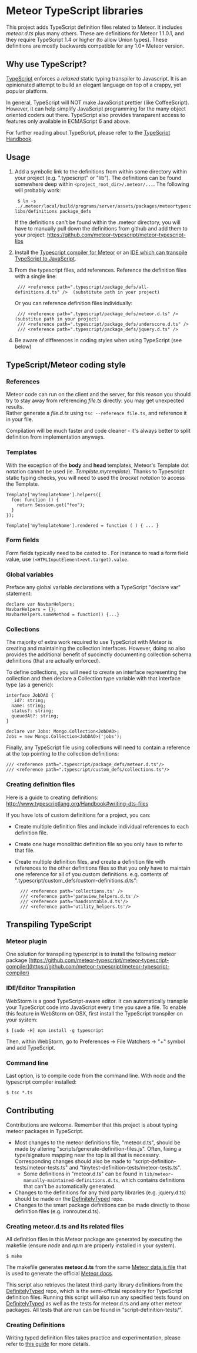# Meteor TypeScript libraries

This project adds TypeScript definition files related to Meteor.  It includes *meteor.d.ts* plus many others.  These are definitions for Meteor 1.1.0.1, and
they require TypeScript 1.4 or higher (to allow Union types).  These definitions are mostly backwards compatible for any 1.0* Meteor version.

## Why use TypeScript?
[TypeScript](http://www.typescriptlang.org/) enforces a *relaxed* static typing transpiler to Javascript. It is an opinionated attempt to build an elegant language on top of a crappy, yet popular platform.

In general, TypeScript will NOT make JavaScript prettier (like CoffeeScript).  However, it can help simplify JavaScript programming for the many object oriented coders out there. TypeScript also provides transparent access to features only available in ECMAScript 6 and above.

For further reading about TypeScript, please refer to the [TypeScript Handbook](http://www.typescriptlang.org/Handbook).

## Usage

1. Add a symbolic link to the definitions from within some directory within your project (e.g. ".typescript" or "lib").  The definitions can be found somewhere
deep within `<project_root_dir>/.meteor/...`.  The following will probably work:

        $ ln -s ../.meteor/local/build/programs/server/assets/packages/meteortypescript_typescript-libs/definitions package_defs

   If the definitions can't be found within the .meteor directory, you will have to manually pull down the definitions from github and add them to your project:
    <https://github.com/meteor-typescript/meteor-typescript-libs>

2. Install the [Typescript compiler for Meteor](https://github.com/meteor-typescript/meteor-typescript-compiler) or an [IDE which can transpile TypeScript to JavaScript](#transpiling-typescript).
3. From the typescript files, add references.  Reference the definition files with a single line:

        /// <reference path=".typescript/package_defs/all-definitions.d.ts" />  (substitute path in your project)

   Or you can reference definition files individually:
   
        /// <reference path=".typescript/package_defs/meteor.d.ts" />  (substitue path in your project)
        /// <reference path=".typescript/package_defs/underscore.d.ts" />
        /// <reference path=".typescript/package_defs/jquery.d.ts" />

4. Be aware of differences in coding styles when using TypeScript (see below)


##  TypeScript/Meteor coding style

### References

Meteor code can run on the client and the server, for this reason you should try to stay away from referencing *file.ts* directly: you may get unexpected results.  
Rather generate a *file.d.ts* using `tsc --reference file.ts`, and reference it in your file. 
  
Compilation will be much faster and code cleaner - it's always better to split definition from implementation anyways.

### Templates

With the exception of the **body** and **head** templates, Meteor's Template dot notation cannot be used (ie. *Template.mytemplate*). Thanks to Typescript static typing checks, you will need to used the *bracket notation* to access the Template.


    Template['myTemplateName'].helpers({
      foo: function () {
        return Session.get("foo");
      }
    });

    Template['myTemplateName'].rendered = function ( ) { ... }
    

### Form fields

Form fields typically need to be casted to <HTMLInputElement>. For instance to read a form field value, use `(<HTMLInputElement>evt.target).value`.

### Global variables

Preface any global variable declarations with a TypeScript "declare var" statement:

    declare var NavbarHelpers;
    NavbarHelpers = {};
    NavbarHelpers.someMethod = function() {...}

### Collections

The majority of extra work required to use TypeScript with Meteor is creating and maintaining the collection interfaces.  However, doing so also provides the 
additional benefit of succinctly documenting collection schema definitions (that are actually enforced).

To define collections, you will need to create an interface representing the collection and then declare a Collection type variable with that interface type (as a generic):

    interface JobDAO {
      _id?: string;
      name: string;
      status?: string;
      queuedAt?: string;
    }

    declare var Jobs: Mongo.Collection<JobDAO>;
    Jobs = new Mongo.Collection<JobDAO>('jobs');


Finally, any TypeScript file using collections will need to contain a reference at the top pointing to the collection definitions:

    /// <reference path=".typescript/package_defs/meteor.d.ts"/>
    /// <reference path=".typescript/custom_defs/collections.ts"/>

### Creating definition files

Here is a guide to creating definitions: <http://www.typescriptlang.org/Handbook#writing-dts-files>

If you have lots of custom definitions for a project, you can:

- Create multiple definition files and include individual references to each definition file.
- Create one huge monolithic definition file so you only have to refer to that file.
- Create multiple definition files, and create a definition file with references to the other definitions files so that you only have to maintain one reference
for all of you custom definitions.  e.g. contents of ".typescript/custom_defs/custom-definitions.d.ts":

        /// <reference path='collections.ts' />
        /// <reference path='paraview_helpers.d.ts'/>
        /// <reference path='handsontable.d.ts'/>
        /// <reference path='utility_helpers.ts'/>


## Transpiling TypeScript

### Meteor plugin
One solution for transpiling typescript is to install the following meteor package [https://github.com/meteor-typescript/meteor-typescript-compiler](https://github.com/meteor-typescript/meteor-typescript-compiler)

### IDE/Editor Transpilation
WebStorm is a good TypeScript-aware editor.  It can automatically transpile your TypeScript code into JavaScript every time you save a file.  To enable this
feature in WebStorm on OSX, first install the TypeScript transpiler on your system:

    $ [sudo -H] npm install -g typescript

Then, within WebStorm, go to Preferences -> File Watchers -> "+" symbol and add TypeScript.

### Command line

Last option, is to compile code from the command line. With node and the typescript compiler installed:

    $ tsc *.ts

## Contributing

Contributions are welcome. Remember that this project is about typing meteor packages in TypeScript.

* Most changes to the meteor definitions file, "meteor.d.ts", should be made by altering "scripts/generate-definition-files.js".  Often, fixing a type/signature mapping near the top is all that is necessary.  Corresponding changes should also be made to "script-definition-tests/meteor-tests.ts" and "tinytest-definition-tests/meteor-tests.ts".
    * Some definitions in "meteor.d.ts" can be found in `lib/meteor-manually-maintained-definitions.d.ts`, which contains definitions that can't be automatically generated.
* Changes to the definitions for any third party libraries (e.g. jquery.d.ts) should be made on the [DefinitelyTyped](https://github.com/borisyankov/DefinitelyTyped)
repo.
* Changes to the smart package definitions can be made directly to those definition files (e.g. ironrouter.d.ts).

### Creating meteor.d.ts and its related files

All definition files in this Meteor package are generated by executing the makefile (ensure *node* and *npm* are properly installed in your system).

    $ make

The makefile generates **meteor.d.ts** from the same [Meteor data.js file](https://github.com/meteor/meteor/blob/devel/docs/client/data.js) that is used to generate the official [Meteor docs](http://docs.meteor.com/).

This script also retrieves the latest third-party library definitions from the [DefinitelyTyped](https://github.com/borisyankov/DefinitelyTyped) repo, which is the
semi-official repository for TypeScript definition files.  Running this script will also run any specified tests found on [DefinitelyTyped](https://github.com/borisyankov/DefinitelyTyped) as well as the tests for meteor.d.ts and any other meteor packages.  All tests that are run can be found in "script-definition-tests/".

### Creating Definitions
Writing typed definition files takes practice and experimentation, please refer to [this guide](http://www.typescriptlang.org/Handbook#writing-dts-files) for more details.


